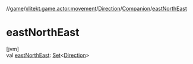 //[game](../../../../index.md)/[xlitekt.game.actor.movement](../../index.md)/[Direction](../index.md)/[Companion](index.md)/[eastNorthEast](east-north-east.md)

# eastNorthEast

[jvm]\
val [eastNorthEast](east-north-east.md): [Set](https://kotlinlang.org/api/latest/jvm/stdlib/kotlin.collections/-set/index.html)&lt;[Direction](../index.md)&gt;
